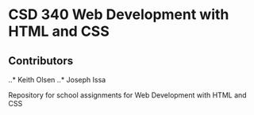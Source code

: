 # CSD 340 Web Development with HTML and CSS
## Contributors
..* Keith Olsen
..* Joseph Issa

Repository for school assignments for Web Development with HTML and CSS

